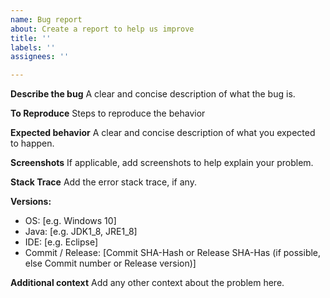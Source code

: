 ```yaml
---
name: Bug report
about: Create a report to help us improve
title: ''
labels: ''
assignees: ''

---
```


**Describe the bug**
A clear and concise description of what the bug is.

**To Reproduce**
Steps to reproduce the behavior

**Expected behavior**
A clear and concise description of what you expected to happen.

**Screenshots**
If applicable, add screenshots to help explain your problem.

**Stack Trace**
Add the error stack trace, if any.

**Versions:**
 - OS: [e.g. Windows 10]
 - Java: [e.g. JDK1_8, JRE1_8]
 - IDE: [e.g. Eclipse]
 - Commit / Release: [Commit SHA-Hash or Release SHA-Has (if possible, else Commit number or Release version)]

**Additional context**
Add any other context about the problem here.
